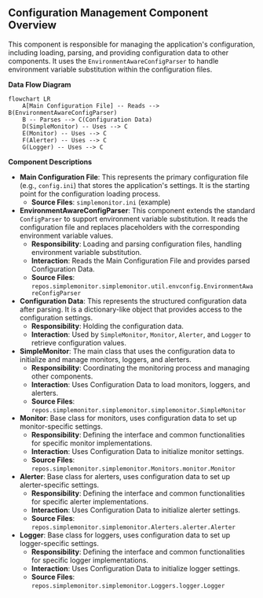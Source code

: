 ## Configuration Management Component Overview

This component is responsible for managing the application's configuration, including loading, parsing, and providing configuration data to other components. It uses the `EnvironmentAwareConfigParser` to handle environment variable substitution within the configuration files.

**Data Flow Diagram**

```mermaid
flowchart LR
    A[Main Configuration File] -- Reads --> B(EnvironmentAwareConfigParser)
    B -- Parses --> C(Configuration Data)
    D(SimpleMonitor) -- Uses --> C
    E(Monitor) -- Uses --> C
    F(Alerter) -- Uses --> C
    G(Logger) -- Uses --> C
```

**Component Descriptions**

*   **Main Configuration File**: This represents the primary configuration file (e.g., `config.ini`) that stores the application's settings. It is the starting point for the configuration loading process.
    *   **Source Files**: `simplemonitor.ini` (example)
*   **EnvironmentAwareConfigParser**: This component extends the standard `ConfigParser` to support environment variable substitution. It reads the configuration file and replaces placeholders with the corresponding environment variable values.
    *   **Responsibility**: Loading and parsing configuration files, handling environment variable substitution.
    *   **Interaction**: Reads the Main Configuration File and provides parsed Configuration Data.
    *   **Source Files**: `repos.simplemonitor.simplemonitor.util.envconfig.EnvironmentAwareConfigParser`
*   **Configuration Data**: This represents the structured configuration data after parsing. It is a dictionary-like object that provides access to the configuration settings.
    *   **Responsibility**: Holding the configuration data.
    *   **Interaction**: Used by `SimpleMonitor`, `Monitor`, `Alerter`, and `Logger` to retrieve configuration values.
*   **SimpleMonitor**: The main class that uses the configuration data to initialize and manage monitors, loggers, and alerters.
    *   **Responsibility**: Coordinating the monitoring process and managing other components.
    *   **Interaction**: Uses Configuration Data to load monitors, loggers, and alerters.
    *   **Source Files**: `repos.simplemonitor.simplemonitor.simplemonitor.SimpleMonitor`
*   **Monitor**: Base class for monitors, uses configuration data to set up monitor-specific settings.
    *   **Responsibility**: Defining the interface and common functionalities for specific monitor implementations.
    *   **Interaction**: Uses Configuration Data to initialize monitor settings.
    *   **Source Files**: `repos.simplemonitor.simplemonitor.Monitors.monitor.Monitor`
*   **Alerter**: Base class for alerters, uses configuration data to set up alerter-specific settings.
    *   **Responsibility**: Defining the interface and common functionalities for specific alerter implementations.
    *   **Interaction**: Uses Configuration Data to initialize alerter settings.
    *   **Source Files**: `repos.simplemonitor.simplemonitor.Alerters.alerter.Alerter`
*   **Logger**: Base class for loggers, uses configuration data to set up logger-specific settings.
    *   **Responsibility**: Defining the interface and common functionalities for specific logger implementations.
    *   **Interaction**: Uses Configuration Data to initialize logger settings.
    *   **Source Files**: `repos.simplemonitor.simplemonitor.Loggers.logger.Logger`